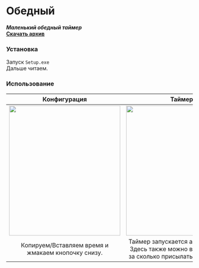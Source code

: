 # Обедный
***Маленький обедный таймер***\
**[Скачать архив](https://github.com/ilynn-zip/obedniy/archive/refs/heads/main.zip)**
### Установка
Запуск `Setup.exe`\
Дальше читаем.
### Использование
|Конфигурация|Таймер|
|:---:|:---:|
|<img src="https://github.com/user-attachments/assets/ef7d608e-240c-4515-927e-c208c11b1051" width=300pt height=350pt>|<img src="https://github.com/user-attachments/assets/4f74b321-d108-4b32-b612-259f6767d09f" width=300pt height=350pt>|
|Копируем/Вставляем время и жмакаем кнопочку снизу.|Таймер запускается автоматически. <br>Здесь также можно выбрать время за сколько присылать уведомления.|

